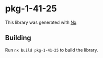 # pkg-1-41-25

This library was generated with [Nx](https://nx.dev).

## Building

Run `nx build pkg-1-41-25` to build the library.
